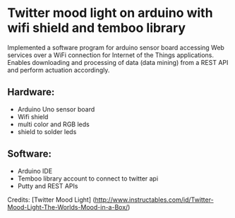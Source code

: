# Twitter mood light on arduino with wifi shield and temboo library 
Implemented a software program for arduino sensor board accessing Web services over a WiFi connection for Internet of the Things applications. 
Enables downloading and processing of data (data mining) from a REST API and perform actuation accordingly.

## Hardware:  
* Arduino Uno sensor board
* Wifi shield  
* multi color and RGB leds  
* shield to solder leds  

## Software:  
* Arduino IDE  
* Temboo library account to connect to twitter api  
* Putty and REST APIs

Credits: [Twitter Mood Light] (http://www.instructables.com/id/Twitter-Mood-Light-The-Worlds-Mood-in-a-Box/)
